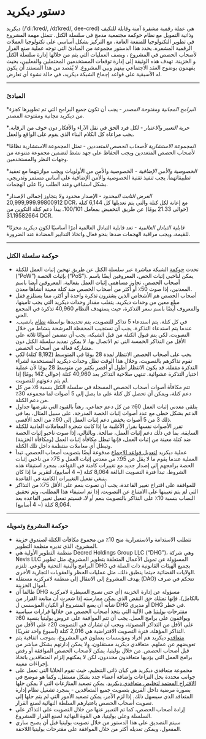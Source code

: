 # دستور ديكريد

ديكريد (/ˈdi:ˈkred/, /dɪˈkred/, dee-cred) هي عملة رقمية مشفرة آمنة وقابلة للتكيف وذاتية التمويل مع نظام حوكمة مجتمعية مدمج في سلسلة الكتل. تتمثل مهمة المشروع في تطوير التكنولوجيا للمنفعة العامة، مع التركيز بشكل أساسي على تكنولوجيا العملات الرقمية المشفرة. يحدد هذا الدستور مجموعة من المبادئ التي توجه عملية صنع القرار لأصحاب الحصص في المشروع ، ويصف العمليات التي يتم من خلالها إدارة سلسلة الكتل و الخزينة. تهدف هذه الوثيقة إلى إدارة توقعات المستخدمين المحتملين والفعليين، بحيث يفهمون بوضوح العقد الاجتماعي بينهم وبين المشروع. لا يُقصد من هذا المستند أن يكون له الأسبقية على قواعد إجماع الشبكة ديكريد، في حالة نشوء أي تعارض.

___

### المبادئ

**البرامج المجانية ومفتوحة المصدر* - يجب أن تكون جميع البرامج التي تم تطويرها كجزء من ديكريد مجانية ومفتوحة المصدر.

**حرية التعبير والاعتبار* - لكل فرد الحق في نقل الآراء والأفكار دون خوف من الرقابة. يجب مراعاة كل الكلام البناء الذي يقوم على الواقع والعقل.

**المجموعة الاستشارية لأصحاب الحصص المتعددين* - تمثل المجموعة الاستشارية نظامًا لأصحاب الحصص المتعددين ويجب الحفاظ على جهد نشط لتضمين مجموعة متنوعة من وجهات النظر والمستخدمين.

**الخصوصية والأمن الإضافية* - الخصوصية والأمن من الأولويات ويجب موازنتهما مع تعقيد تطبيقاتهما. يجب تنفيذ تقنية الخصوصية والأمن الإضافية على أساس مستمر وتدريجي، بشكل استباقي وعند الطلب ردًا على الهجمات.

**العرض الثابت المحدود* - الإصدار محدود ولا يتجاوز إجمالي الإصدار 20,999,999.99800912 DCR، مع إعانة لكل كتلة والتي يتم تعديلها كل 6,144 كتلة (حوالي 21.33 يومًا) عن طريق التخفيض بمعامل 100/101. يبدأ دعم كتلة التكوين من 31.19582664 DCR.

**قابلية التبادل العالمية* - تعد قابلية التبادل العالمية أمرًا أساسيًا لكون ديكريد مخزنًا للقيمة، ويجب مراقبة الهجمات ضدها بنحو فعال واتخاذ التدابير المضادة عند الضرورة.

___

### حوكمة سلسلة الكتل

* تحدث [حوكمة](https://docs.decred.org/governance/overview/)  الشبكة مباشرة عبر سلسلة الكتل عن طريق تهجين إثبات العمل للكتلة (&ldquo;PoW&rdquo;) بإثبات الحصة (&ldquo;PoS&rdquo;). يمكن لناخبي إثبات الحص، المعروفين أيضًا باسم أصحاب الحصص، تجاوز مساهمي إثبات العمل بفعالية، المعروفين أيضا باسم المعدنين، إذا صوت 50٪ أو أكثر من أصحاب الحصص ضد كتلة معينة أنشأها معدن.
* أصحاب الحصص هم الأشخاص الذين يشترون تذكرة واحدة أو أكثر، مما يستلزم قفل مبلغ معين من وحدات ديكريد. يتقلب مقدار وحدات ديكريد التي يجب تأمينها، والمعروف أيضًا باسم سعر التذكرة، حيث يستهدف النظام 40,960 تذكرة في المجمع الحي.
* في كل كتلة، يتم استدعاء 5 تذاكر للتصويت، يتم تحديدها بواسطة [نظام](https://docs.decred.org/proof-of-stake/overview/) يانصيب. عندما يتم استدعاء التذكرة، يجب أن تستجيب المحفظة المرشحة بنشاط من خلال التصويت. لكي يتم قبول الكتلة من قبل الشبكة، يجب أن تتضمن أصواتًا ثلاثة على الأقل من التذاكر الخمسة التي تم الاتصال بها. لا يمكن تمديد سلسلة الكتل دون مشاركة فعالة من أصحاب الحصص.
* يجب على أصحاب الحصص الانتظار لمدة 28 يومًا في المتوسط (8,192 كتلة) لكي تقوم تذاكرهم بالتصويت، وخلال هذا الوقت تظل وحدات ديكريد المستخدمة لشراء التذكرة مقفلة. قد يكون الانتظار أطول أو أقصر بكثير من متوسط 28 يومًا لأن عملية اختيار التذكرة عشوائية. تنتهي صلاحية التذاكر بعد 40,960 كتلة (حوالي 142 يومًا) إذا لم يتم دعوتهم للتصويت.
* تتم مكافأة أصوات أصحاب الحصص المسجلة في سلسلة الكتل بنسبة 6٪ من كل دعم كتلة، ويمكن أن تحصل كل كتلة على ما يصل إلى 5 أصوات لما مجموعه 30٪ من دعم الكتلة.
* يتلقى معدني إثبات العمل  60٪ من كل دعم جماعي، رهناً بالقيود التي تفرضها جداول الدعم بشكل خطي مع عدد أصوات إثبات الحصة المدرجة، على سبيل المثال، بما في ذلك 3 من 5 أصوات يخفض دعم إثبات العمل إلى 60٪ من الحد الأقصى.
* تقرر الأصوات نفسها بقرار الأغلبية ما إذا كانت شجرة المعاملات العادية للكتلة السابقة، بما في ذلك دعم إثبات العمل، صالحة. وبالتالي، إذا صوت ناخبو إثبات الحصة ضد كتلة معينة من إثبات العمل، فإنها تبطل مكافأة إثبات العمل (ومكافأة الخزينة) وتبطل أي معاملات منتظمة داخل تلك الكتلة.
* عملية ديكريد [لتعديل قواعد الإجماع](https://docs.decred.org/governance/consensus-rule-voting/overview/) مدفوعة أيضًا بتصويت أصحاب الحصص. تبدأ العملية عندما يقوم ما لا يقل عن 95٪ من معدني إثبات العمل و 75٪ من ناخبي إثبات الحصة برامجهم إلى إصدار جديد مع تغييرات كامنة في القواعد. بمجرد استيفاء هذه الشروط، تبدأ فترة التصويت البالغة 8,064 كتلة (~ 4 أسابيع)، لتقرير ما إذا كان ينبغي تفعيل التغييرات الكامنة في القاعدة.
* للموافقة على اقتراح تغيير القاعدة، يجب أن تصوت بنعم على الأقل 75٪ من التذاكر التي لم يتم تعيينها على الامتناع عن التصويت. إذا تم استيفاء هذا المطلب، وتم تحقيق النصاب بنسبة 10٪ على التذاكر بالتصويت بنعم أو لا، فسيتم تفعيل تغيير القاعدة بعد 8,064 كتلة (~ 4 أسابيع).

___

### حوكمة المشروع وتمويله

* تتطلب الاستدامة والاستمرارية منح 10٪ من مجموع مكافآت الكتلة لصندوق خزينة المشروع، الذي تديره منظمة التطوير.
* منظمة التطوير الأولية هي Decred Holdings Group LLC (“DHG”)، وهي شركة Nevis LLC المسؤولة عن تمويل الأعمال المتعلقة بتطوير المشروع، مثل تطوير البرامج والبنية التحتية والوعي. تلتزم DHG بجميع الهيئات القانونية ذات الصلة في الولايات القضائية حيثما ينطبق ذلك، مثل عمليات الحظر والعقوبات التجارية الأخرى.
* يهدف المشروع إلى الانتقال إلى منظمة لامركزية مستقلة (DAO) تتحكم في صرف أموال الخزينة.
* طالما أن DHG مسؤولة عن إدارة الخزينة (أي حتى تصبح السيطرة لامركزية بالكامل)، فإنها تمتلك حق النقض الذي يمكن ممارسته إذا شعرت أن متابعة القرار من شأنه أن يضع المشروع أو الكيان المؤسسي ل DHG أو مديري DHG في خطر.
* مقترحات [بوليتيا](https://docs.decred.org/governance/politeia/overview/) هي الآلية التي يتخذ أصحاب الحصص من خلالها قرارات سياسية ويوافقون على برامج العمل. يجب أن تتم الموافقة على عروض بوليتيا بنسبة 60٪ على الأقل من التذاكر المصوتة، ويجب أن تشارك في التصويت 20٪ على الأقل من التذاكر المؤهلة. فترة التصويت الافتراضية هي 2,016 كتلة (أسبوع واحد تقريبًا).
* [متعاقدو](https://docs.decred.org/contributing/overview/) ديكريد هم أفراد ومؤسسات يعملون في المشروع، بموجب اتفاقية يتم تعويضهم عن عملهم. متعاقدي ديكريد مستقلون، ولا يمكن إدارتهم بشكل مباشر من قبل أصحاب الحصص. من خلال بوليتيا، يمكن لأصحاب الحصص الموافقة أو رفض برامج العمل التي يؤديها متعاقدون محددون، لكن لا يمكنهم إلزام المتعاقدين باتخاذ إجراءَات معينة.
* مجموعة متعاقدي ديكريد هي كيان ذاتي التنظيم، حيث تقوم الخلايا التي تعمل على جوانب محددة بحل النزاعات وإضافة أعضاء جدد بشكل مستقل. وكما هو موضح في [الاقتراح المعتمد لتخليص متعاقدي ديكريد](https://proposals-archive.decred.org/proposals/fa38a3593d9a3f6cb2478a24c25114f5097c572f6dadf24c78bb521ed10992a4)، يمكن تصعيد المنازعات التي لا يمكن حلها بصورة مرضية داخل الفريق بتصويت جميع المتعاقدين - بمجرد تشغيل نظام إدارة المتعاقد الذي سيسهل ذلك. إذا لزم الأمر، يمكن تصعيد الأمور التي لم يتم حلها إلى تصويت أصحاب الحصص باعتبارهم السلطة النهائية لصنع القرار.
* إرادة أصحاب الحصص، كما تم التعبير عنها من خلال التصويت على التذاكر على السلسلة وعلى بوليتيا، هي القوة النهائية لصنع القرار للمشروع.
* سيتم التصديق على هذا الدستور من خلال تصويت بوليتيا قبل أن يصبح ساري المفعول، ويمكن تعديله أكثر من خلال الموافقة على مقترحات بوليتيا اللاحقة.

